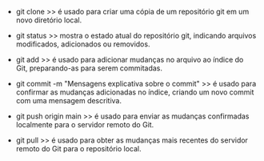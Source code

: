 * git clone >> é usado para criar uma cópia de um repositório git em um novo diretório local.
* git status >> mostra o estado atual do repositório git, indicando arquivos modificados, adicionados ou removidos.
* git add >> é usado para adicionar mudanças no arquivo ao índice do Git, preparando-as para serem commitadas.
* git commit -m "Mensagens explicativa sobre o commit" >> é usado para confirmar as mudanças adicionadas no índice, criando um novo commit com uma mensagem descritiva.
* git push origin main >> é usado para enviar as mudanças confirmadas localmente para o servidor remoto do Git.

* git pull >> é usado para obter as mudanças mais recentes do servidor remoto do Git para o repositório local.
